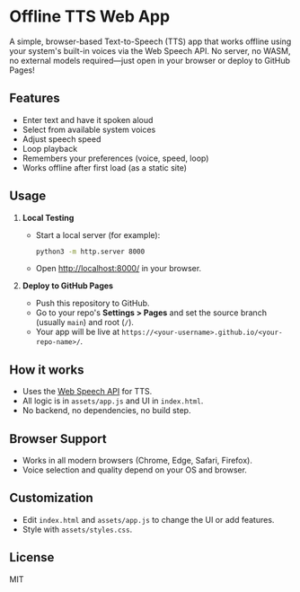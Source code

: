# Offline TTS Web App

A simple, browser-based Text-to-Speech (TTS) app that works offline using your system's built-in voices via the Web Speech API. No server, no WASM, no external models required—just open in your browser or deploy to GitHub Pages!

## Features
- Enter text and have it spoken aloud
- Select from available system voices
- Adjust speech speed
- Loop playback
- Remembers your preferences (voice, speed, loop)
- Works offline after first load (as a static site)

## Usage
1. **Local Testing**
   - Start a local server (for example):
     ```sh
     python3 -m http.server 8000
     ```
   - Open [http://localhost:8000/](http://localhost:8000/) in your browser.

2. **Deploy to GitHub Pages**
   - Push this repository to GitHub.
   - Go to your repo's **Settings > Pages** and set the source branch (usually `main`) and root (`/`).
   - Your app will be live at `https://<your-username>.github.io/<your-repo-name>/`.

## How it works
- Uses the [Web Speech API](https://developer.mozilla.org/en-US/docs/Web/API/SpeechSynthesis) for TTS.
- All logic is in `assets/app.js` and UI in `index.html`.
- No backend, no dependencies, no build step.

## Browser Support
- Works in all modern browsers (Chrome, Edge, Safari, Firefox).
- Voice selection and quality depend on your OS and browser.

## Customization
- Edit `index.html` and `assets/app.js` to change the UI or add features.
- Style with `assets/styles.css`.

## License
MIT
